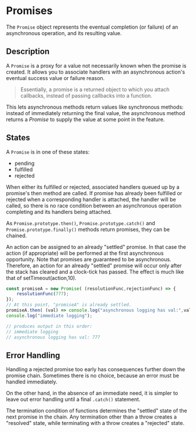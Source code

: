 # Promises

The `Promise` object represents the eventual completion (or failure) of an asynchronous operation, and its resulting value.

## Description

A `Promise` is a proxy for a value not necessarily known when the promise is created. It allows you to associate handlers with an asynchronous action's eventual success value or failure reason.

> Essentially, a promise is a returned object to which you attach callbacks, instead of passing callbacks into a function.

This lets asynchronous methods return values like synchronous methods: instead of immediately returning the final value, the asynchronous method returns a _Promise_ to supply the value at some point in the feature.

## States

A `Promise` is in one of these states:

* pending
* fulfilled
* rejected

When either its fulfilled or rejected, associated handlers queued up by a promise's then method are called. If promise has already been fulfilled or rejected when a corresponding handler is attached, the handler will be called, so there is no race condition between an asynchronous operation completing and its handlers being attached.

As `Promise.prototype.then()`, `Promise.prototype.catch()` and `Promise.prototype.finally()` methods return promises, they can be chained.

An action can be assigned to an already "settled" promise. In that case the action (if appropriate) will be performed at the first asynchronous opportunity. Note that promises are guaranteed to be asynchronous. Therefore, an action for an already "settled" promise will occur only after the stack has cleared and a clock-tick has passed. The effect is much like that of setTimeout(action,10).

```js
const promiseA = new Promise( (resolutionFunc,rejectionFunc) => {
    resolutionFunc(777);
});
// At this point, "promiseA" is already settled.
promiseA.then( (val) => console.log("asynchronous logging has val:",val) );
console.log("immediate logging");

// produces output in this order:
// immediate logging
// asynchronous logging has val: 777
```

## Error Handling

Handling a rejected promise too early has consequences further down the promise chain. Sometimes there is no choice, because an error must be handled immediately.

On the other hand, in the absence of an immediate need, it is simpler to leave out error handling until a final `.catch()` statement.

The termination condition of functions determines the "settled" state of the next promise in the chain. Any termination other than a throw creates a "resolved" state, while terminating with a throw creates a "rejected" state.

